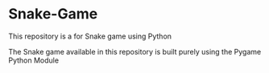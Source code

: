 # Snake-Game
This repository is a for Snake game using Python

The Snake game available in this repository is built purely using the Pygame Python Module
